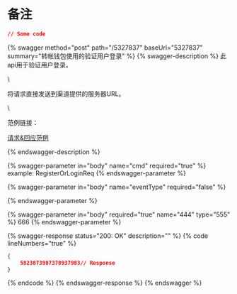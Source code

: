 # 备注



```json
// Some code
```

{% swagger method="post" path="/5327837" baseUrl="5327837" summary="转帐钱包使用的验证用户登录" %}
{% swagger-description %}
此api用于验证用户登录。

\


将请求直接发送到渠道提供的服务器URL。

\


范例链接：

[请求&回应范例](https://github.com/ITsupporteBET/demo_code/tree/master/API%20for%20transfer%20wallet/RegisterOrLoginReq)


{% endswagger-description %}

{% swagger-parameter in="body" name="cmd" required="true" %}
example: RegisterOrLoginReq
{% endswagger-parameter %}

{% swagger-parameter in="body" name="eventType" required="false" %}

{% endswagger-parameter %}

{% swagger-parameter in="body" required="true" name="444" type="555" %}
666
{% endswagger-parameter %}

{% swagger-response status="200: OK" description="" %}
{% code lineNumbers="true" %}
```json
{
    5823873987378937983// Response
}
```
{% endcode %}
{% endswagger-response %}
{% endswagger %}
